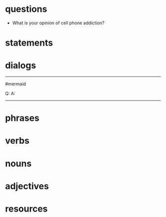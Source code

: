 # questions
- What is your opinion of cell phone addiction?


# statements

# dialogs
---
#mermaid 

Q: 
A: 

---
# phrases

# verbs

# nouns

# adjectives

# resources
